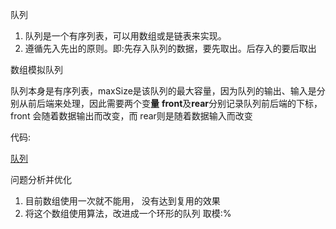 队列

1) 队列是一个有序列表，可以用数组或是链表来实现。
 2) 遵循先入先出的原则。即:先存入队列的数据，要先取出。后存入的要后取出

数组模拟队列

队列本身是有序列表，maxSize是该队列的最大容量，因为队列的输出、输入是分别从前后端来处理，因此需要两个变**量** **front**及**rear**分别记录队列前后端的下标，front 会随着数据输出而改变，而 rear则是随着数据输入而改变

代码:

[队列](../datastructure/queue/ArrayQueue.java)

问题分析并优化
1) 目前数组使用一次就不能用， 没有达到复用的效果
2) 将这个数组使用算法，改进成一个环形的队列 取模:%